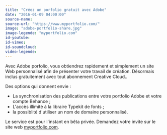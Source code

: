 ```yaml
---
title: "Créez un porfolio gratuit avec Adobe"
date: "2016-01-09 04:00:00"
source-name:
source-url: "https://www.myportfolio.com/"
image: "adobe-portfolio-share.jpg"
image-legende: "myportfolio.com"
id-youtube:
id-vimeo:
id-soundcloud:
video-legende:
---
```

Avec Adobe porfolio, vous obtiendrez rapidement et simplement un site Web personnalisé afin de présenter votre travail de création. Désormais inclus gratuitement avec tout abonnement Creative Cloud..

Des options qui donnent envie :

* La synchronisation des publications entre votre portfolio Adobe et votre compte Behance ;
* L'accès illimité à la libraire Typekit de fonts ;
* la possiblité d'utiliser un nom de domaine personnalisé.

Le service est pour l'instant en bêta privée. Demandez votre invite sur le site web [myportfolio.com](https://www.myportfolio.com/).
